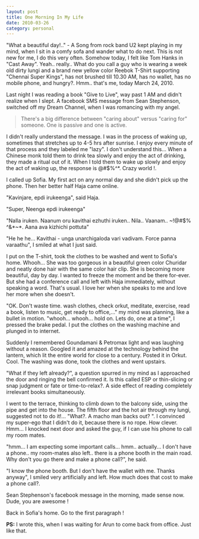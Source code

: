 ```yaml
---
layout: post
title: One Morning In My Life
date: 2010-03-26
category: personal
---
```


"What a beautiful day!.." - A Song from rock band U2 kept playing in my mind, when I sit in a comfy sofa and wander what to do next. This is not new for me, I do this very often. Somehow today, I felt like Tom Hanks in "Cast Away". Yeah.. really.. What do you call a guy who is wearing a week old dirty lungi and a brand new yellow color Reebok T-Shirt supporting "Chennai Super Kings", has not brushed till 10.30 AM, has no wallet, has no mobile phone, and hungry?. Hmm.. that's me, today March 24, 2010.  

Last night I was reading a book "Give to Live", way past 1 AM and didn't realize when I slept. A facebook SMS message from Sean Stephenson, switched off my Dream Channel, when I was romancing with my angel.  

> There's a big difference between "caring about" versus "caring for" someone. One is passive and one is active.  

I didn't really understand the message. I was in the process of waking up, sometimes that stretches up to 4-5 hrs after sunrise. I enjoy every minute of that process and they labeled me "lazy". I don't understand this... When a Chinese monk told them to drink tea slowly and enjoy the act of drinking, they made a ritual out of it. When I told them to wake up slowly and enjoy the act of waking up, the response is @#$%^*. Crazy world !.  

I called up Sofia. My first act on any normal day and she didn't pick up the phone. Then her better half Haja came online.  

"Kavinjare, epdi irukeenga", said Haja.  

"Super, Neenga epdi irukeenga"  

"Nalla iruken. Naanum oru kavithai ezhuthi iruken.. Nila.. Vaanam.. ~!@#$% ^&*~*. Aana ava kizhichi pottuta"  

"He he he... Kavithai - unga unarchigaloda vari vadivam. Force panna varaathu", I smiled at what I just said.  

I put on the T-shirt, took the clothes to be washed and went to Sofia's home. Whooh... She was too gorgeous in a beautiful green color Churidar and neatly done hair with the same color hair clip. She is becoming more beautiful, day by day. I wanted to freeze the moment and be there for-ever. But she had a conference call and left with Haja immediately, without speaking a word. That's usual. I love her when she speaks to me and love her more when she doesn't.  

"OK. Don't waste time. wash clothes, check orkut, meditate, exercise, read a book, listen to music, get ready to office,..." my mind was planning, like a bullet in motion. "whooh... whooh... hold on. Lets do, one at a time", I pressed the brake pedal. I put the clothes on the washing machine and plunged in to internet.  

Suddenly I remembered Goundamani & Petromax light and was laughing without a reason. Googled it and amazed at the technology behind the lantern, which lit the entire world for close to a century. Posted it in Orkut. Cool. The washing was done, took the clothes and went upstairs.  

"What if they left already?", a question spurred in my mind as I approached the door and ringing the bell confirmed it. Is this called ESP or thin-slicing or snap judgment or fate or time-to-relax?. A side effect of reading completely irrelevant books simultaneously.  

I went to the terrace, thinking to climb down to the balcony side, using the pipe and get into the house. The fifth floor and the hot air through my lungi, suggested not to do it!... "What?. A macho man backs out? ". I convinced my super-ego that I didn't do it, because there is no rope. How clever. Hmm... I knocked next door and asked the guy, if I can use his phone to call my room mates.  

"hmm... I am expecting some important calls... hmm.. actually... I don't have a phone.. my room-mates also left.. there is a phone booth in the main road. Why don't you go there and make a phone call?", he said.  

"I know the phone booth. But I don't have the wallet with me. Thanks anyway", I smiled very artificially and left. How much does that cost to make a phone call?.  

Sean Stephenson's facebook message in the morning, made sense now. Dude, you are awesome !  

Back in Sofia's home. Go to the first paragraph !  

**PS:** I wrote this, when I was waiting for Arun to come back from office. Just like that.   

